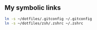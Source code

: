 ## My symbolic links

```bash
ln -s ~/dotfiles/.gitconfig ~/.gitconfig
ln -s ~/dotfiles/zsh/.zshrc ~/.zshrc
```

